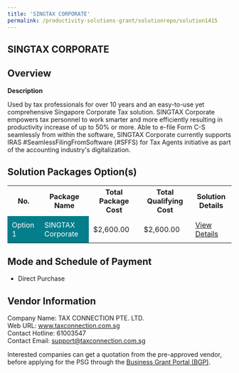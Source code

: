```yaml
---
title: 'SINGTAX CORPORATE'
permalink: /productivity-solutions-grant/solutionrepo/solution1415
---
```


## SINGTAX CORPORATE

## Overview

**Description**

Used by tax professionals for over 10 years and an easy-to-use yet comprehensive Singapore Corporate Tax solution. SINGTAX Corporate empowers tax personnel to work smarter and more efficiently resulting in productivity increase of up to 50% or more. Able to e-file Form C-S seamlessly from within the software, SINGTAX Corporate currently supports IRAS #SeamlessFilingFromSoftware (#SFFS) for Tax Agents initiative as part of the accounting industry's digitalization.

## Solution Packages Option(s)

<table>
<tr>
<th><b>No.</b></th>
<th><b>Package Name</b></th>
<th><b>Total Package Cost</b></th>
<th><b>Total Qualifying Cost</b></th>
<th><b>Solution Details</b></th>
</tr>
<tr>
<td style='padding: 10px; background-color: #037E8A; color: #FFFFFF;'>Option 1</td>
<td style='padding: 10px; background-color: #037E8A; color: #FFFFFF;'>SINGTAX Corporate</td>
<td style='padding: 10px;'>$2,600.00</td>
<td style='padding: 10px;'>$2,600.00</td>
<td style='padding: 10px;'><a href='/images/psg/Tax_Connection_Singtax_Corporate_Desensitised_Annex3_Part1.pdf' target='_blank'>View Details</a></td>
</tr>
</table>

## Mode and Schedule of Payment

 - Direct Purchase

## Vendor Information

 Company Name: TAX CONNECTION PTE. LTD.<br>Web URL: www.taxconnection.com.sg <br>Contact Hotline: 61003547 <br>Contact Email: support@taxconnection.com.sg <br>

Interested companies can get a quotation from the pre-approved vendor, before applying for the PSG through the <a href='https://www.businessgrants.gov.sg/' target='_blank' rel='noopener'>Business Grant Portal (BGP)</a>.

<script src="/jquery/resize-tables.js"></script>
